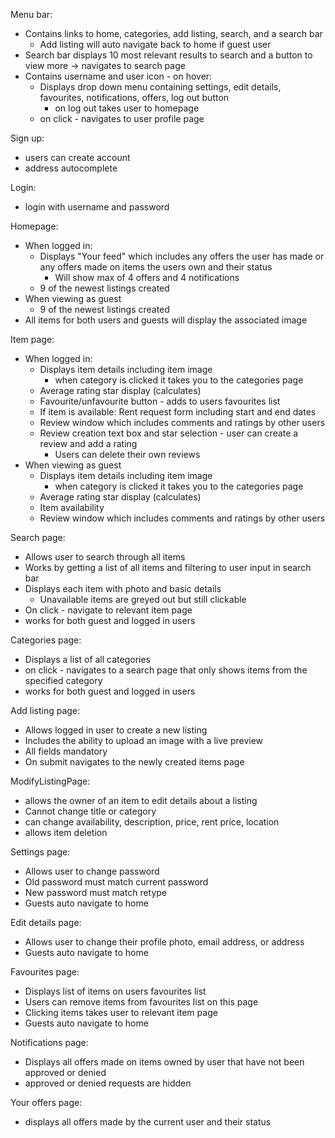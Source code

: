 Menu bar:
- Contains links to home, categories, add listing, search, and a search bar
  - Add listing will auto navigate back to home if guest user
- Search bar displays 10 most relevant results to search and a button to view more -> navigates to search page
- Contains username and user icon - on hover:
  - Displays drop down menu containing settings, edit details, favourites, notifications, offers, log out button
    - on log out takes user to homepage 
  - on click - navigates to user profile page

Sign up:
- users can create account
- address autocomplete
  
Login:
- login with username and password
  
Homepage:
- When logged in:
  - Displays "Your feed" which includes any offers the user has made or any offers made on items the users own and their status
    - Will show max of 4 offers and 4 notifications
  - 9 of the newest listings created
- When viewing as guest
  - 9 of the newest listings created
- All items for both users and guests will display the associated image
  
Item page:
- When logged in:
  - Displays item details including item image 
    - when category is clicked it takes you to the categories page
  - Average rating star display (calculates)
  - Favourite/unfavourite button - adds to users favourites list
  - If item is available: Rent request form including start and end dates
  - Review window which includes comments and ratings by other users
  - Review creation text box and star selection - user can create a review and add a rating
    - Users can delete their own reviews
- When viewing as guest
  - Displays item details including item image 
    - when category is clicked it takes you to the categories page
  - Average rating star display (calculates) 
  - Item availability 
  - Review window which includes comments and ratings by other users

Search page:
- Allows user to search through all items
- Works by getting a list of all items and filtering to user input in search bar
- Displays each item with photo and basic details 
  - Unavailable items are greyed out but still clickable
- On click - navigate to relevant item page
- works for both guest and logged in users


Categories page:
- Displays a list of all categories
- on click - navigates to a search page that only shows items from the specified category
- works for both guest and logged in users

Add listing page:
- Allows logged in user to create a new listing
- Includes the ability to upload an image with a live preview
- All fields mandatory
- On submit navigates to the newly created items page

ModifyListingPage:
- allows the owner of an item to edit details about a listing
- Cannot change title or category
- can change availability, description, price, rent price, location
- allows item deletion

Settings page:
- Allows user to change password
- Old password must match current password
- New password must match retype
- Guests auto navigate to home

Edit details page:
- Allows user to change their profile photo, email address, or address
- Guests auto navigate to home

Favourites page:
- Displays list of items on users favourites list
- Users can remove items from favourites list on this page
- Clicking items takes user to relevant item page
- Guests auto navigate to home

Notifications page:
- Displays all offers made on items owned by user that have not been approved or denied
- approved or denied requests are hidden

Your offers page:
- displays all offers made by the current user and their status
